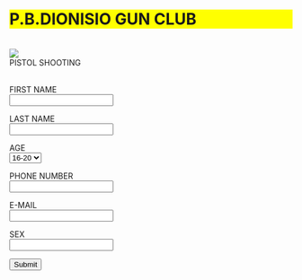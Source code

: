 <!DOCKTYPE html>
<HEAD>
<TITLE>COMP-205 LAB-4 TASK </TITLE>
</HEAD>
<BODY>
<H1 STYLE="BACKGROUND-COLOR:YELLOW;">P.B.DIONISIO GUN CLUB </H1>
</BR>
<IMG BACKGROUND SRC="http://gunclub.pbdionisio.com/wp-content/uploads/2012/09/gun_club_header_11.jpg" /> </BR>
<H>PISTOL SHOOTING</H> </BR>
</BR>
<FORM ACTION ="HTTPS://FORMSPREE.IO/LOVEDEEPSINGH4@STUDENT.SL.ON.CA" METHOD="POST" >
<P> FIRST NAME </BR>
<INPUT TYPE = "TEXT"/> </P> 
<P> LAST NAME </BR>
<INPUT TYPE ="TEXT"/> </P>
<P> AGE </BR>
<SELECT >AGE
<OPTION VALUE="<20" >16-20</OPTION>
<OPTION VALUE="21-30" >21-30</OPTION>
<OPTION VALUE="31-40" >31-40</OPTION>
<OPTION VALUE="40+"  >40+ </OPTION>
</SELECT>
<P> PHONE NUMBER </BR>
<INPUT TYPE ="TEXT"/> </P>
<P> E-MAIL </BR>
<INPUT TYPE ="TEXT"/> </P>
<P> SEX </BR>
<INPUT TYPE ="TEXT"/> </P>
<INPUT TYPE ="SUBMIT"/> </P>
</BODY>
</HEAD>
</HTML>
